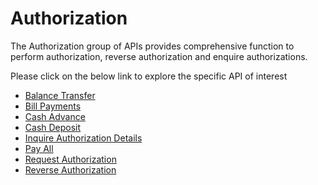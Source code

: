 # Authorization

The Authorization group of APIs provides comprehensive function to perform authorization, reverse authorization and enquire authorizations. 

Please click on the below link to explore the specific API of interest

- [Balance Transfer](./?path=docs/APIs/Authorization/Balance-Transfer.md)
- [Bill Payments](./?path=docs/APIs/Authorization/Bill-Payments.md)
- [Cash Advance](./?path=docs/APIs/Authorization/Cash-Advance.md)
- [Cash Deposit](./?path=docs/APIs/Authorization/Cash-Deposit.md)
- [Inquire Authorization Details](./?path=docs/APIs/Authorization/Inquire-Authorization-Details.md)
- [Pay All](./?path=docs/APIs/Authorization/PayAll.md)
- [Request Authorization](./?path=docs/APIs/Authorization/Request-Auth.md)
- [Reverse Authorization](./?path=docs/APIs/Authorization/Reverse-Auth.md)

